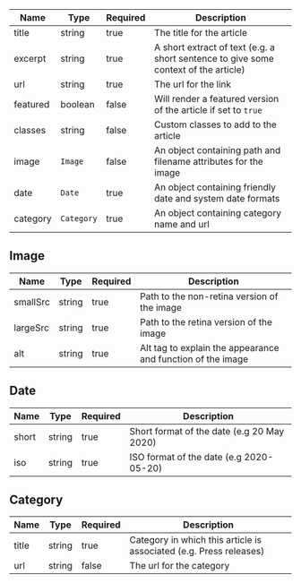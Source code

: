 | Name     | Type       | Required | Description                                                                         |
| -------- | ---------- | -------- | ----------------------------------------------------------------------------------- |
| title    | string     | true     | The title for the article                                                           |
| excerpt  | string     | true     | A short extract of text (e.g. a short sentence to give some context of the article) |
| url      | string     | true     | The url for the link                                                                |
| featured | boolean    | false    | Will render a featured version of the article if set to `true`                      |
| classes  | string     | false    | Custom classes to add to the article                                                |
| image    | `Image`    | false    | An object containing path and filename attributes for the image                     |
| date     | `Date`     | true     | An object containing friendly date and system date formats                          |
| category | `Category` | true     | An object containing category name and url                                          |

## Image

| Name     | Type   | Required | Description                                                 |
| -------- | ------ | -------- | ----------------------------------------------------------- |
| smallSrc | string | true     | Path to the non-retina version of the image                 |
| largeSrc | string | true     | Path to the retina version of the image                     |
| alt      | string | true     | Alt tag to explain the appearance and function of the image |

## Date

| Name  | Type   | Required | Description                                |
| ----- | ------ | -------- | ------------------------------------------ |
| short | string | true     | Short format of the date (e.g 20 May 2020) |
| iso   | string | true     | ISO format of the date (e.g 2020-05-20)    |

## Category

| Name  | Type   | Required | Description                                                        |
| ----- | ------ | -------- | ------------------------------------------------------------------ |
| title | string | true     | Category in which this article is associated (e.g. Press releases) |
| url   | string | false    | The url for the category                                           |
